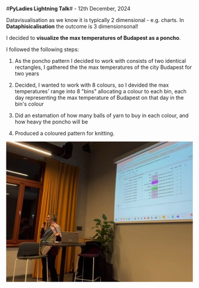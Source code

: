 #**PyLadies Lightning Talk**# - 12th December, 2024

Datavisualisation as we know it is typically 2 dimensional - e.g. charts. In **Dataphisicalisation** the outcome is 3 dimensionsonal!

I decided to **visualize the max temperatures of Budapest as a poncho**.

I followed the following steps:

1. As the poncho pattern I decided to work with consists of two identical rectangles, I gathered the the max temperatures of the city Budapest for two years

2. Decided, I wanted to work with 8 colours, so I devided the max temperatures' range into 8 "bins" allocating a colour to each bin, each day representing the max temperature of Budapest on that day in the bin's colour

3. Did an estamation of how many balls of yarn to buy in each colour, and how heavy the poncho will be

4. Produced a coloured pattern for knitting.

![alt text](előadáskép-2.jpg)